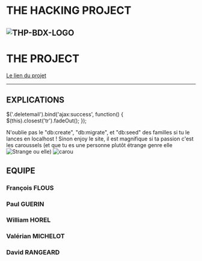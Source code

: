 # THE HACKING PROJECT
![THP-BDX-LOGO](http://image.noelshack.com/fichiers/2018/45/1/1541412703-thpbdx1.png)
---
# THE PROJECT

[Le lien du projet](https://car-ou-sel.herokuapp.com/)

---
## EXPLICATIONS
$('.deletemail').bind('ajax:success', function() {
   $(this).closest('tr').fadeOut();
});

N'oublie pas le "db:create", "db:migrate", et "db:seed" des familles si tu le lances en localhost !
Sinon enjoy le site, il est magnifique si ta passion c'est les caroussels (et que tu es une personne plutôt étrange
genre elle
![Strange](https://media.giphy.com/media/4NrIV7ECIl6IG0OukS/giphy.gif) 
ou elle)
![carou](https://media.giphy.com/media/EsLPGRncATA0E/giphy.gif)


## EQUIPE

### François FLOUS


### Paul GUERIN

### William HOREL


### Valérian MICHELOT


### David RANGEARD

